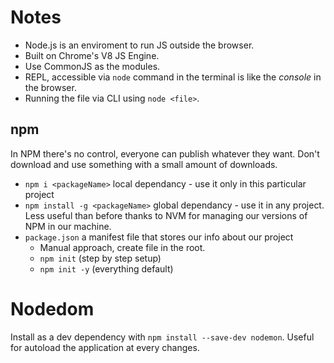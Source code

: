 # Notes

- Node.js is an enviroment to run JS outside the browser.
- Built on Chrome's V8 JS Engine.
- Use CommonJS as the modules.
- REPL, accessible via `node` command in the terminal is like the _console_ in the browser.
- Running the file via CLI using `node <file>`.

## npm

In NPM there's no control, everyone can publish whatever they want. Don't download and use something with a small amount of downloads.

- `npm i <packageName>` local dependancy - use it only in this particular project
- `npm install -g <packageName>` global dependancy - use it in any project. Less useful than before thanks to NVM for managing our versions of NPM in our machine.
- `package.json` a manifest file that stores our info about our project
  - Manual approach, create file in the root.
  - `npm init` (step by step setup)
  - `npm init -y` (everything default)

# Nodedom

Install as a dev dependency with `npm install --save-dev nodemon`. Useful for autoload the application at every changes.
